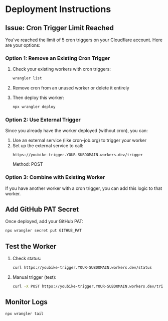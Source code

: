 # Deployment Instructions

## Issue: Cron Trigger Limit Reached

You've reached the limit of 5 cron triggers on your Cloudflare account. Here are your options:

### Option 1: Remove an Existing Cron Trigger
1. Check your existing workers with cron triggers:
   ```bash
   wrangler list
   ```

2. Remove cron from an unused worker or delete it entirely

3. Then deploy this worker:
   ```bash
   npx wrangler deploy
   ```

### Option 2: Use External Trigger
Since you already have the worker deployed (without cron), you can:

1. Use an external service (like cron-job.org) to trigger your worker
2. Set up the external service to call:
   ```
   https://youbike-trigger.YOUR-SUBDOMAIN.workers.dev/trigger
   ```
   Method: POST

### Option 3: Combine with Existing Worker
If you have another worker with a cron trigger, you can add this logic to that worker.

## Add GitHub PAT Secret

Once deployed, add your GitHub PAT:
```bash
npx wrangler secret put GITHUB_PAT
```

## Test the Worker

1. Check status:
   ```bash
   curl https://youbike-trigger.YOUR-SUBDOMAIN.workers.dev/status
   ```

2. Manual trigger (test):
   ```bash
   curl -X POST https://youbike-trigger.YOUR-SUBDOMAIN.workers.dev/trigger
   ```

## Monitor Logs

```bash
npx wrangler tail
```